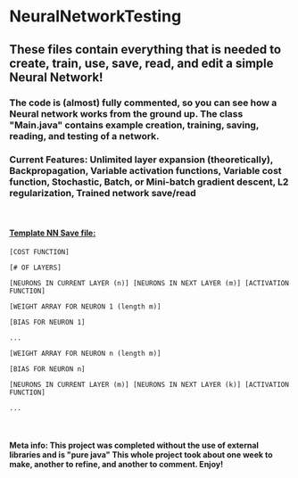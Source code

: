 # NeuralNetworkTesting

## These files contain everything that is needed to create, train, use, save, read, and edit a simple Neural Network!
### The code is (almost) fully commented, so you can see how a Neural network works from the ground up. The class "Main.java" contains example creation, training, saving, reading, and testing of a network.

### <b>Current Features:</b> Unlimited layer expansion (theoretically), Backpropagation, Variable activation functions, Variable cost function, Stochastic, Batch, or Mini-batch gradient descent, L2 regularization, Trained network save/read
<br>

#### <b><u>Template NN Save file:</b></u>
```
[COST FUNCTION]

[# OF LAYERS]

[NEURONS IN CURRENT LAYER (n)] [NEURONS IN NEXT LAYER (m)] [ACTIVATION FUNCTION]

[WEIGHT ARRAY FOR NEURON 1 (length m)]

[BIAS FOR NEURON 1]

...

[WEIGHT ARRAY FOR NEURON n (length m)]

[BIAS FOR NEURON n]

[NEURONS IN CURRENT LAYER (m)] [NEURONS IN NEXT LAYER (k)] [ACTIVATION FUNCTION]

...
```  
<br>

#### Meta info: This project was completed without the use of external libraries and is "pure java" This whole project took about one week to make, another to refine, and another to comment. Enjoy!
